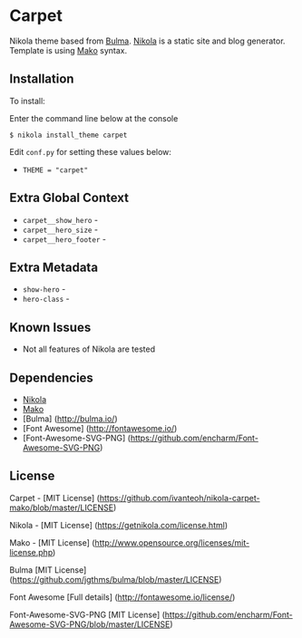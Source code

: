 # Carpet

Nikola theme based from [Bulma](http://bulma.io/). [Nikola](https://getnikola.com/) is a static site and blog generator. Template is using [Mako](http://www.makotemplates.org/) syntax.

## Installation

To install:

Enter the command line below at the console

```
$ nikola install_theme carpet
```

Edit ``conf.py`` for setting these values below:

* ``THEME = "carpet"``

## Extra Global Context

* ``carpet__show_hero`` -
* ``carpet__hero_size`` -
* ``carpet__hero_footer`` -

## Extra Metadata

* ``show-hero`` -
* ``hero-class`` -

## Known Issues

* Not all features of Nikola are tested

## Dependencies

* [Nikola](https://getnikola.com/)
* [Mako](http://www.makotemplates.org/) 
* [Bulma] (http://bulma.io/)
* [Font Awesome] (http://fontawesome.io/)
* [Font-Awesome-SVG-PNG] (https://github.com/encharm/Font-Awesome-SVG-PNG)

## License

Carpet - [MIT License]
(https://github.com/ivanteoh/nikola-carpet-mako/blob/master/LICENSE)

Nikola - [MIT License]
(https://getnikola.com/license.html)

Mako - [MIT License]
(http://www.opensource.org/licenses/mit-license.php)

Bulma [MIT License]
(https://github.com/jgthms/bulma/blob/master/LICENSE)

Font Awesome [Full details]
(http://fontawesome.io/license/)

Font-Awesome-SVG-PNG [MIT License]
(https://github.com/encharm/Font-Awesome-SVG-PNG/blob/master/LICENSE)

